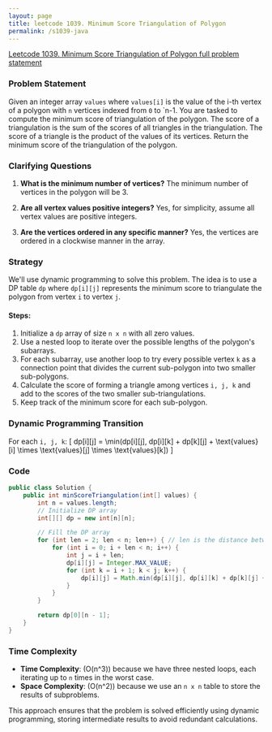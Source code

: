 ```yaml
---
layout: page
title: leetcode 1039. Minimum Score Triangulation of Polygon
permalink: /s1039-java
---
```

[Leetcode 1039. Minimum Score Triangulation of Polygon full problem statement](https://algoadvance.github.io/algoadvance/l1039)
### Problem Statement

Given an integer array `values` where `values[i]` is the value of the i-th vertex of a polygon with `n` vertices indexed from `0` to `n-1. You are tasked to compute the minimum score of triangulation of the polygon. The score of a triangulation is the sum of the scores of all triangles in the triangulation. The score of a triangle is the product of the values of its vertices. Return the minimum score of the triangulation of the polygon.

### Clarifying Questions

1. **What is the minimum number of vertices?**
   The minimum number of vertices in the polygon will be 3.

2. **Are all vertex values positive integers?**
   Yes, for simplicity, assume all vertex values are positive integers.

3. **Are the vertices ordered in any specific manner?**
   Yes, the vertices are ordered in a clockwise manner in the array.

### Strategy

We'll use dynamic programming to solve this problem. The idea is to use a DP table `dp` where `dp[i][j]` represents the minimum score to triangulate the polygon from vertex `i` to vertex `j`.

#### Steps:

1. Initialize a `dp` array of size `n x n` with all zero values.
2. Use a nested loop to iterate over the possible lengths of the polygon's subarrays.
3. For each subarray, use another loop to try every possible vertex `k` as a connection point that divides the current sub-polygon into two smaller sub-polygons.
4. Calculate the score of forming a triangle among vertices `i, j, k` and add to the scores of the two smaller sub-triangulations.
5. Keep track of the minimum score for each sub-polygon.

### Dynamic Programming Transition

For each `i, j, k`:
\[ dp[i][j] = \min(dp[i][j], dp[i][k] + dp[k][j] + \text{values}[i] \times \text{values}[j] \times \text{values}[k]) \]

### Code

```java
public class Solution {
    public int minScoreTriangulation(int[] values) {
        int n = values.length;
        // Initialize DP array
        int[][] dp = new int[n][n];

        // Fill the DP array
        for (int len = 2; len < n; len++) { // len is the distance between i and j
            for (int i = 0; i + len < n; i++) {
                int j = i + len;
                dp[i][j] = Integer.MAX_VALUE;
                for (int k = i + 1; k < j; k++) {
                    dp[i][j] = Math.min(dp[i][j], dp[i][k] + dp[k][j] + values[i] * values[j] * values[k]);
                }
            }
        }

        return dp[0][n - 1];
    }
}
```

### Time Complexity

- **Time Complexity**: \(O(n^3)\) because we have three nested loops, each iterating up to `n` times in the worst case.
- **Space Complexity**: \(O(n^2)\) because we use an `n x n` table to store the results of subproblems.

This approach ensures that the problem is solved efficiently using dynamic programming, storing intermediate results to avoid redundant calculations.
